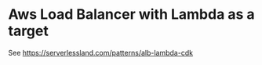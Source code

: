 # Aws Load Balancer with Lambda as a target

See https://serverlessland.com/patterns/alb-lambda-cdk
